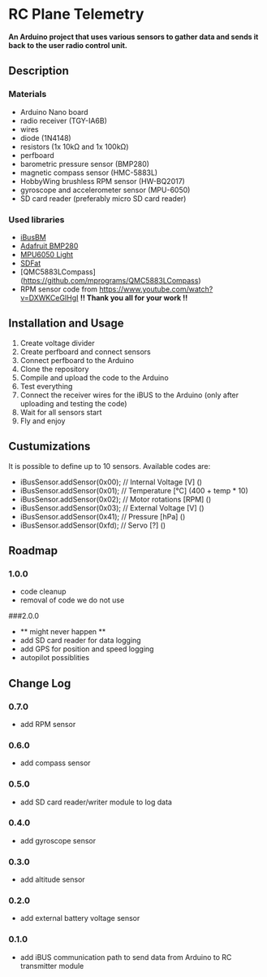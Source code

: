 # RC Plane Telemetry
**An Arduino project that uses various sensors to gather data and sends it back to the user radio control unit.**

## Description

### Materials
- Arduino Nano board
- radio receiver (TGY-IA6B)
- wires
- diode (1N4148)
- resistors (1x 10kΩ and 1x 100kΩ)
- perfboard
- barometric pressure sensor (BMP280)
- magnetic compass sensor (HMC-5883L)
- HobbyWing brushless RPM sensor (HW-BQ2017)
- gyroscope and accelerometer sensor (MPU-6050)
- SD card reader (preferably micro SD card reader)

### Used libraries
- [iBusBM](https://github.com/bmellink/IBusBM/)
- [Adafruit BMP280](https://github.com/adafruit/Adafruit_BMP280_Library)
- [MPU6050 Light](https://github.com/rfetick/MPU6050_light)
- [SDFat](https://github.com/greiman/SdFat)
- [QMC5883LCompass] (https://github.com/mprograms/QMC5883LCompass)
- RPM sensor code from https://www.youtube.com/watch?v=DXWKCeGIHgI
**!! Thank you all for your work !!**

## Installation and Usage
1. Create voltage divider
2. Create perfboard and connect sensors
3. Connect perfboard to the Arduino
4. Clone the repository
5. Compile and upload the code to the Arduino
6. Test everything
7. Connect the receiver wires for the iBUS to the Arduino (only after uploading and testing the code)
8. Wait for all sensors start
9. Fly and enjoy

## Custumizations
It is possible to define up to 10 sensors. Available codes are:
* iBusSensor.addSensor(0x00); // Internal Voltage [V]   ()
* iBusSensor.addSensor(0x01); // Temperature      [°C]  (400 + temp * 10)
* iBusSensor.addSensor(0x02); // Motor rotations  [RPM] ()
* iBusSensor.addSensor(0x03); // External Voltage [V]   ()
* iBusSensor.addSensor(0x41); // Pressure         [hPa] ()
* iBusSensor.addSensor(0xfd); // Servo            [?]   ()

## Roadmap
### 1.0.0
- code cleanup
- removal of code we do not use

###2.0.0
- ** might never happen **
- add SD card reader for data logging
- add GPS for position and speed logging
- autopilot possiblities

## Change Log
### 0.7.0
- add RPM sensor

### 0.6.0
- add compass sensor

### 0.5.0
- add SD card reader/writer module to log data

### 0.4.0
- add gyroscope sensor

### 0.3.0
- add altitude sensor

### 0.2.0
- add external battery voltage sensor

### 0.1.0
- add iBUS communication path to send data from Arduino to RC transmitter module
